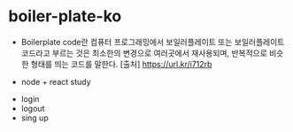 # boiler-plate-ko
* Boilerplate code란 
컴퓨터 프로그래밍에서 보일러플레이트 
또는 보일러플레이트 코드라고 부르는 것은 
최소한의 변경으로 여러곳에서 재사용되며, 
반복적으로 비슷한 형태를 띄는 코드를 말한다.
[출처] https://url.kr/i712rb

* node + react study
- login
- logout
- sing up
